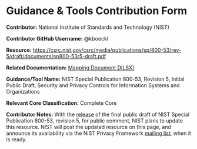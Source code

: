 # Guidance & Tools Contribution Form

**Contributor:** National Institute of Standards and Technology (NIST)

**Contributor GitHub Username:** @kboeckl

**Resource:** https://csrc.nist.gov/csrc/media/publications/sp/800-53/rev-5/draft/documents/sp800-53r5-draft.pdf

**Related Documentation:** [Mapping Document (XLSX)](https://github.com/usnistgov/PrivacyFrmwkResources/raw/master/resources/NIST%20SP%20800-53%20Guidance/Guidance%20Resource%20-%20NIST%20SP%2080053_IPD_mapping.xlsx)

**Guidance/Tool Name:** NIST Special Publication 800-53, Revision 5, Initial Public Draft, Security and Privacy Controls for Information Systems and Organizations

**Relevant Core Classification:** Complete Core

**Contributor Notes:** With the [release](https://csrc.nist.gov/publications/detail/sp/800-53/rev-5/draft) of the final public draft of NIST Special Publication 800-53, revision 5, for public comment, NIST plans to update this resource. NIST will post the updated resource on this page, and announce its availability via the NIST Privacy Framework [mailing list](https://groups.google.com/a/list.nist.gov/forum/#!forum/privacyframework), when it is ready.
